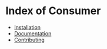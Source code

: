 # Index of Consumer

* [Installation ](installationconfiguration.md)
* [Documentation](documentation.md)
* [Contributing](contributing.md)
